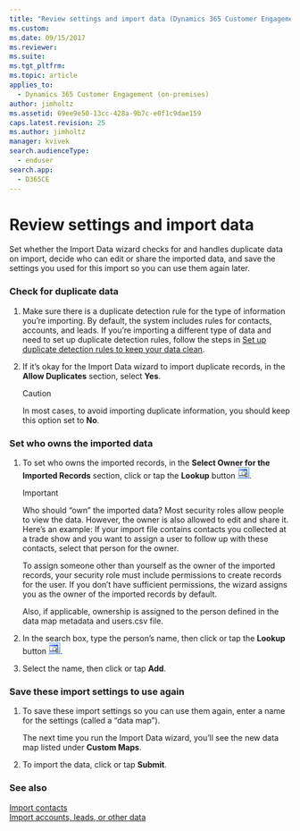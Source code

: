 ```yaml
---
title: "Review settings and import data (Dynamics 365 Customer Engagement (on-premises) | MicrosoftDocs"
ms.custom: 
ms.date: 09/15/2017
ms.reviewer: 
ms.suite: 
ms.tgt_pltfrm: 
ms.topic: article
applies_to: 
  - Dynamics 365 Customer Engagement (on-premises)
author: jimholtz
ms.assetid: 69ee9e50-13cc-428a-9b7c-e0f1c9dae159
caps.latest.revision: 25
ms.author: jimholtz
manager: kvivek
search.audienceType: 
  - enduser
search.app: 
  - D365CE
---
```

# Review settings and import data

Set whether the Import Data wizard checks for and handles duplicate data on import, decide who can edit or share the imported data, and save the settings you used for this import so you can use them again later.  
  
### Check for duplicate data  
  
1.  Make sure there is a duplicate detection rule for the type of information you’re importing. By default, the system includes rules for contacts, accounts, and leads. If you’re importing a different type of data and need to set up duplicate detection rules, follow the steps in [Set up duplicate detection rules to keep your data clean](../admin/set-up-duplicate-detection-rules-keep-data-clean.md).  
  
2.  If it’s okay for the Import Data wizard to import duplicate records, in the **Allow Duplicates** section, select **Yes**.  
  
    > [!CAUTION]
    >  In most cases, to avoid importing duplicate information, you should keep this option set to **No**.  
  
### Set who owns the imported data  
  
1.  To set who owns the imported records, in the **Select Owner for the Imported Records** section, click or tap the **Lookup** button ![Lookup button](../basics/media/lookup-button-4.gif "Lookup button").  
  
    > [!IMPORTANT]
    >  Who should “own” the imported data? Most security roles allow people to view the data. However, the owner is also allowed to edit and share it. Here’s an example: If your import file contains contacts you collected at a trade show and you want to assign a user to follow up with these contacts, select that person for the owner.  
    >   
    >  To assign someone other than yourself as the owner of the imported records, your security role must include permissions to create records for the user. If you don’t have sufficient permissions, the wizard assigns you as the owner of the imported records by default.  
    >   
    >  Also, if applicable, ownership is assigned to the person defined in the data map metadata and users.csv file.  
  
2.  In the search box, type the person’s name, then click or tap the **Lookup** button ![Lookup button](../basics/media/lookup-button-4.gif "Lookup button").  
  
3.  Select the name, then click or tap **Add**.  
  
### Save these import settings to use again  
  
1.  To save these import settings so you can use them again, enter a name for the settings (called a “data map”).  
  
     The next time you run the Import Data wizard, you’ll see the new data map listed under **Custom Maps**.  
  
2.  To import the data, click or tap **Submit**.  
  
### See also  
 [Import contacts](../basics/import-contacts.md)   
 [Import accounts, leads, or other data](../basics/import-accounts-leads-other-data.md)   
